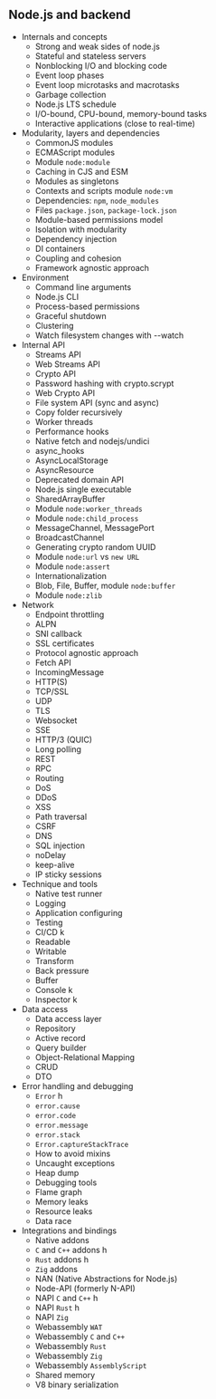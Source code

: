 ## Node.js and backend

- Internals and concepts
  - Strong and weak sides of node.js 
  - Stateful and stateless servers
  - Nonblocking I/O and blocking code
  - Event loop phases
  - Event loop microtasks and macrotasks
  - Garbage collection
  - Node.js LTS schedule
  - I/O-bound, CPU-bound, memory-bound tasks
  - Interactive applications (close to real-time)
- Modularity, layers and dependencies
  - CommonJS modules
  - ECMAScript modules
  - Module `node:module`
  - Caching in CJS and ESM
  - Modules as singletons
  - Contexts and scripts module `node:vm`
  - Dependencies: `npm`, `node_modules`
  - Files `package.json`, `package-lock.json`
  - Module-based permissions model
  - Isolation with modularity
  - Dependency injection
  - DI containers
  - Coupling and cohesion
  - Framework agnostic approach
- Environment
  - Command line arguments
  - Node.js CLI
  - Process-based permissions
  - Graceful shutdown
  - Clustering
  - Watch filesystem changes with --watch
- Internal API
  - Streams API
  - Web Streams API
  - Crypto API
  - Password hashing with crypto.scrypt
  - Web Crypto API
  - File system API (sync and async)
  - Copy folder recursively
  - Worker threads
  - Performance hooks
  - Native fetch and nodejs/undici
  - async_hooks
  - AsyncLocalStorage
  - AsyncResource
  - Deprecated domain API
  - Node.js single executable
  - SharedArrayBuffer
  - Module `node:worker_threads`
  - Module `node:child_process`
  - MessageChannel, MessagePort
  - BroadcastChannel
  - Generating crypto random UUID
  - Module `node:url` vs `new URL`
  - Module `node:assert`
  - Internationalization
  - Blob, File, Buffer, module `node:buffer`
  - Module `node:zlib`
- Network
  - Endpoint throttling
  - ALPN
  - SNI callback
  - SSL certificates
  - Protocol agnostic approach
  - Fetch API
  - IncomingMessage
  - HTTP(S)
  - TCP/SSL
  - UDP
  - TLS
  - Websocket
  - SSE
  - HTTP/3 (QUIC)
  - Long polling
  - REST
  - RPC
  - Routing
  - DoS
  - DDoS
  - XSS
  - Path traversal
  - CSRF
  - DNS
  - SQL injection
  - noDelay
  - keep-alive
  - IP sticky sessions
- Technique and tools
  - Native test runner
  - Logging
  - Application configuring
  - Testing
  - CI/CD k
  - Readable
  - Writable
  - Transform
  - Back pressure
  - Buffer
  - Console k
  - Inspector k
- Data access
  - Data access layer
  - Repository
  - Active record
  - Query builder
  - Object-Relational Mapping
  - CRUD
  - DTO
- Error handling and debugging
  - `Error` h
  - `error.cause`
  - `error.code`
  - `error.message`
  - `error.stack`
  - `Error.captureStackTrace`
  - How to avoid mixins
  - Uncaught exceptions
  - Heap dump
  - Debugging tools
  - Flame graph
  - Memory leaks
  - Resource leaks
  - Data race
- Integrations and bindings
  - Native addons
  - `C` and `C++` addons h
  - `Rust` addons h
  - `Zig` addons
  - NAN (Native Abstractions for Node.js)
  - Node-API (formerly N-API)
  - NAPI `C` and `C++` h
  - NAPI `Rust` h 
  - NAPI `Zig` 
  - Webassembly `WAT`
  - Webassembly `C` and `C++`
  - Webassembly `Rust`
  - Webassembly `Zig`
  - Webassembly `AssemblyScript`
  - Shared memory
  - V8 binary serialization
